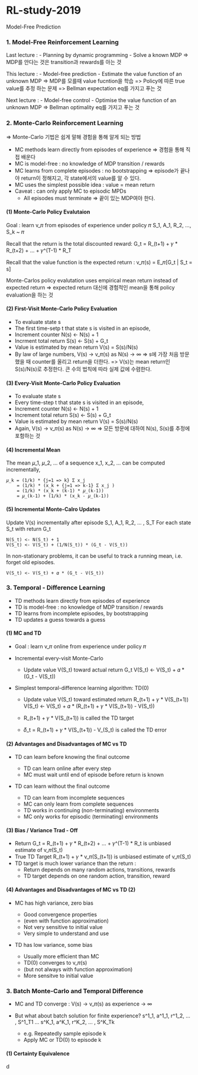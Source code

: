 # RL-study-2019

Model-Free Prediction

### 1. Model-Free Reinforcement Learning

  Last lecture :
    - Planning by dynamic programming
    - Solve a known MDP
      => MDP를 안다는 것은 transition과 rewards를 아는 것

  This lecture :
    - Model-free prediction
    - Estimate the value function of an unknown MDP
      => MDP를 모를때 value fucntion을 학습
      => Policy에 따른 true value를 추정 하는 문제
      => Bellman expectation eq를 가지고 푸는 것

  Next lecture :
    - Model-free control
    - Optimise the value function of an unknown MDP
    => Bellman optimality eq를 가지고 푸는 것

### 2. Monte-Carlo Reinforcement Learning

  => Monte-Carlo 기법은 쉽게 말해 경험을 통해 알게 되는 방법

  - MC methods learn directly from episodes of experience
    => 경험을 통해 직접 배운다
  - MC is model-free : no knowledge of MDP transition / rewards
  - MC learns from complete episodes : no bootstrapping
    => episode가 끝나야 return이 정해지고, 각 state에서의 value를 알 수 있다.
  - MC uses the simplest possible idea : value = mean return
  - Caveat : can only apply MC to episodic MPDs
    - All episodes must terminate
      => 끝이 있는 MDP여야 한다.

#### (1) Monte-Carlo Policy Evalutaion

  Goal : learn v_𝜋 from episodes of experience under policy 𝜋
    S_1, A_1, R_2, ..., S_k ~ 𝜋

  Recall that the return is the total discounted reward:
    G_t = R_(t+1) + 𝛾 * R_(t+2) + ... + 𝛾^(T-1) * R_T

  Recall that the value function is the expected return :
    v_𝜋(s) = E_𝜋[G_t | S_t = s]

  Monte-Carlos policy evalutation uses empirical mean return instead of expected return
  => expected return 대신에 경험적인 mean을 통해 policy evaluation을 하는 것

#### (2) First-Visit Monte-Carlo Policy Evaluation

  - To evaluate state s
  - The first time-setp t that state s is visited in an episode,
  - Increment counter N(s) <- N(s) + 1
  - Incrment total return S(s) <- S(s) + G_t
  - Value is estimated by mean return V(s) = S(s)/N(s)
  - By law of large numbers, V(s) -> v_𝜋(s) as N(s) -> ∞
    => s에 가장 처음 방문했을 때 counter를 올리고 return을 더한다.
    => V(s)는 mean return인 S(s)/N(s)로 추정한다. 큰 수의 법칙에 따라 실제 값에 수렴한다.

#### (3) Every-Visit Monte-Carlo Policy Evaluation

  - To evaluate state s
  - Every time-step t that state s is visited in an episode,
  - Increment counter N(s) <- N(s) + 1
  - Increment total return S(s) <- S(s) + G_t
  - Value is estimated by mean return V(s) = S(s)/N(s)
  - Again, V(s) -> v_𝜋(s) as N(s) -> ∞
    => 모든 방문에 대하여 N(s), S(s)를 추정에 포함하는 것

#### (4) Incremental Mean

  The mean 𝜇_1, 𝜇_2, ... of a sequence x_1, x_2, ... can be computed incrementally,

    𝜇_k = (1/k) * {j=1 => k} Σ x_j
        = (1/k) * (x_k + {j=1 => k-1} Σ x_j )
        = (1/k) * (x_k + (k-1) * 𝜇_(k-1))
        = 𝜇_(k-1) + (1/k) * (x_k - 𝜇_(k-1))

#### (5) Incremental Monte-Calro Updates

  Update V(s) incrementally after episode S_1, A_1, R_2, ... , S_T
  For each state S_t with return G_t

    N(S_t) <- N(S_t) + 1
    V(S_t) <- V(S_t) + (1/N(S_t)) * (G_t - V(S_t))

  In non-stationary problems, it can be useful to track a running mean, i.e. forget old episodes.

    V(S_t) <- V(S_t) + 𝛼 * (G_t - V(S_t))

### 3. Temporal - Difference Learning

  - TD methods learn directly from episodes of experience
  - TD is model-free : no knowledge of MDP transition / rewards
  - TD learns from incomplete episodes, by bootstrapping
  - TD updates a guess towards a guess

#### (1) MC and TD

  - Goal : learn v_𝜋 online from experience under policy 𝜋
  - Incremental every-visit Monte-Carlo
    - Update value V(S_t) toward actual return G_t
      V(S_t) <- V(S_t) + 𝛼 * (G_t - V(S_t))

  - Simplest temporal-difference learning algorithm: TD(0)
    - Update value V(S_t) toward estimated return R_(t+1) + 𝛾 * V(S_(t+1))
      V(S_t) <- V(S_t) + 𝛼 * (R_(t+1) + 𝛾 * V(S_(t+1)) - V(S_t))

    - R_(t+1) + 𝛾 * V(S_(t+1)) is called the TD target
    - 𝛿_t = R_(t+1) + 𝛾 * V(S_(t+1)) - V_(S_t) is called the TD error

#### (2) Advantages and Disadvantages of MC vs TD

  - TD can learn before knowing the final outcome
    - TD can learn online after every step
    - MC must wait until end of episode before return is known

  - TD can learn without the final outcome
    - TD can learn from incomplete sequences
    - MC can only learn from complete sequences
    - TD works in continuing (non-terminating) environments
    - MC only works for episodic (terminating) environments

#### (3) Bias / Variance Trad - Off

  - Return G_t = R_(t+1) + 𝛾 * R_(t+2) + ... + 𝛾^(T-1) * R_t is unbiased estimate of v_𝜋(S_t)
  - True TD Target R_(t+1) + 𝛾 * v_𝜋(S_(t+1)) is unbiased estimate of v_𝜋(S_t)
  - TD target is much lower variance than the return :
    - Return depends on many random actions, transitions, rewards
    - TD target depends on one random action, transition, reward

#### (4) Advantages and Disadvantages of MC vs TD (2)

  - MC has high variance, zero bias
    - Good convergence properties
    - (even with function approximation)
    - Not very sensitive to initial value
    - Very simple to understand and use

  - TD has low variance, some bias
    - Usually more efficient than MC
    - TD(0) converges to v_𝜋(s)
    - (but not always with function approximation)
    - More sensitve to initial value

### 3. Batch Monte-Carlo and Temporal Difference

  - MC and TD converge : V(s) -> v_𝜋(s) as experience -> ∞
  - But what about batch solution for finite experience?
      s^1_1, a^1_1, r^1_2, ... , S^1_T1
                  ...
      s^K_1, a^K_1, r^K_2, ... , S^K_Tk

    - e.g. Repeatedly sample episode k
    - Apply MC or TD(0) to episode k

#### (1) Certainty Equivalence















  d
